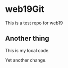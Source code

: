 # web19Git
This is a test repo for web19
## Another thing

This is my local code.

Yet another change.